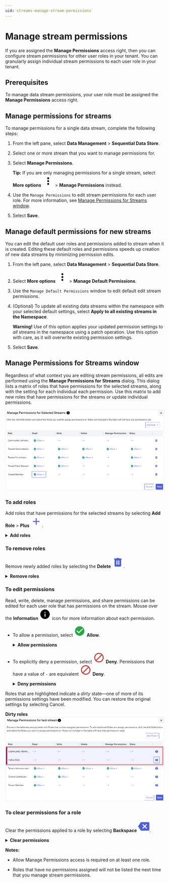 ```yaml
---
uid: streams-manage-stream-permissions
---
```


# Manage stream permissions

If you are assigned the **Manage Permissions** access right, then you can configure stream permissions for other user roles in your tenant. You can granularly assign individual stream permissions to each user role in your tenant.

## Prerequisites

To manage data stream permissions, your user role must be assigned the **Manage Permissions** access right.

## Manage permissions for streams

To manage permissions for a single data stream, complete the following steps:

1. From the left pane, select **Data Management** > **Sequential Data Store**.

1. Select one or more stream that you want to manage permissions for.

1. Select **Manage Permissions**.

    **Tip:** If you are only managing permissions for a single stream, select **More options** ![More options icon](../../../_icons/default/dots-vertical.svg) > **Manage Permissions** instead.

1. Use the `Manage Permissions` to edit stream permissions for each user role. For more information, see [Manage Permissions for Streams window](#manage-permissions-for-streams-window).

1. Select **Save**.

## Manage default permissions for new streams

You can edit the default user roles and permissions added to stream when it is created. Editing these default roles and permissions speeds up creation of new data streams by minimizing permission edits.

1. From the left pane, select **Data Management** > **Sequential Data Store**.

1. Select **More options** ![More options icon](../../../_icons/default/dots-vertical.svg) > **Manage Default Permissions**.

1. Use the `Manage Default Permissions` window to edit default edit stream permissions.

1. (Optional) To update all existing data streams within the namespace with your selected default settings, select **Apply to all existing streams in the Namespace**.

	**Warning!** Use of this option applies your updated permission settings to *all* streams in the namespace using a patch operation. Use this option with care, as it will overwrite existing permission settings.

1. Select **Save**.

## Manage Permissions for Streams window

Regardless of what context you are editing stream permissions, all edits are performed using the **Manage Permissions for Streams** dialog. This dialog lists a matrix of roles that have permissions for the selected streams, along with the setting for each individual each permission. Use this matrix to add new roles that have permissions for the streams or update individual permissions.

![Manage permissions](../../../communities/images/manage-permissions-for-streams.png)

### To add roles

Add roles that have permissions for the selected streams by selecting **Add Role** > **Plus** ![Plus](../../../_icons/branded/plus.svg).

<details>
	<summary><strong>Add roles</strong></summary>
	<img src="../images/manage-stream-permissions-add-roles.gif"/>
</details>

### To remove roles

Remove newly added roles by selecting the **Delete** ![Delete](../../../_icons/branded/trash-can.svg).

<details>
	<summary><strong>Remove roles</strong></summary>
	<img src="../images/manage-stream-permissions-remove-role.gif"/>
</details>

### To edit permissions

Read, write, delete, manage permissions, and share permissions can be edited for each user role that has permissions on the stream. Mouse over the **Information** ![Information](../../../_icons/default/information.svg) icon for more information about each permission.

- To allow a permission, select ![Allow](../../../_icons/custom/check-circle.svg) **Allow**.

    <details>
		<summary><strong>Allow permissions</strong></summary>
		<img src="../images/manage-stream-permissions-allow-permissions.gif"/>
	</details>

- To explicitly deny a permission, select ![Deny](../../../_icons/custom/cancel.svg) **Deny**. Permissions that have a value of `-` are equivalent ![Deny](../../../_icons/custom/cancel.svg) **Deny**.

    <details>
		<summary><strong>Deny permissions</strong></summary>
		<img src="../images/manage-stream-permissions-deny-permissions.gif"/>
	</details>

Roles that are highlighted indicate a *dirty* state—one of more of its permissions settings have been modified. You can restore the original settings by selecting Cancel.

**Dirty roles**
![Dirty roles](../images/highlighted-roles.png)

### To clear permissions for a role
    
Clear the permissions applied to a role by selecting **Backspace** ![Backspace](../../../_icons/branded/backspace.svg). 

<details>
	<summary><strong>Clear permissions</strong></summary>
	<img src="../images/manage-stream-permissions-clear-permissions.gif"/>
</details>

**Notes:**

- Allow Manage Permissions access is required on at least one role.

- Roles that have no permissions assigned will not be listed the next time that you manage stream permissions.
